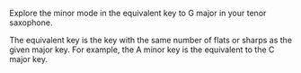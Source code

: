 Explore the minor mode in the equivalent key to G major in your tenor saxophone.

The equivalent key is the key with the same number of flats or sharps as the given major key.
For example, the A minor key is the equivalent to the C major key.